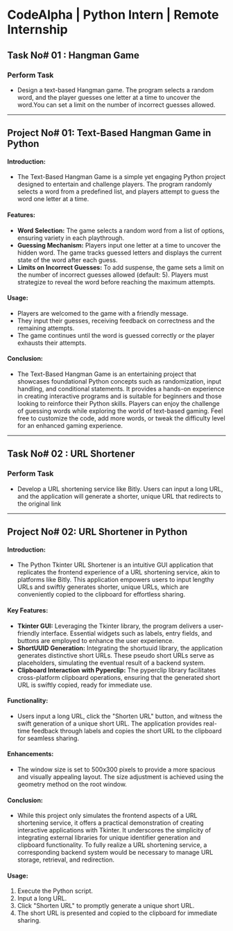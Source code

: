 # **CodeAlpha | Python Intern | Remote Internship**

## **Task No# 01 : Hangman Game**
### **Perform Task**
- Design a text-based Hangman game. The program selects a random word, and the player guesses one letter at a time to uncover the word.You can set a limit on the number of incorrect guesses allowed.

---

## **Project No# 01: Text-Based Hangman Game in Python**

#### **Introduction:**
  - The Text-Based Hangman Game is a simple yet engaging Python project designed to entertain and challenge players. The program randomly selects a word from a predefined list, and players attempt to guess the word one letter at a time.

#### **Features:**
  - **Word Selection:** The game selects a random word from a list of options, ensuring variety in each playthrough.
  - **Guessing Mechanism:** Players input one letter at a time to uncover the hidden word. The game tracks guessed letters and displays the current state of the word after each guess.
  - **Limits on Incorrect Guesses:** To add suspense, the game sets a limit on the number of incorrect guesses allowed (default: 5). Players must strategize to reveal the word before reaching the maximum attempts.

#### **Usage:**
  - Players are welcomed to the game with a friendly message.
  - They input their guesses, receiving feedback on correctness and the remaining attempts.
  - The game continues until the word is guessed correctly or the player exhausts their attempts.

#### **Conclusion:**
  - The Text-Based Hangman Game is an entertaining project that showcases foundational Python concepts such as randomization, input handling, and conditional statements. It provides a hands-on experience in creating interactive programs and is suitable for beginners and those looking to reinforce their Python skills. Players can enjoy the challenge of guessing words while exploring the world of text-based gaming. Feel free to customize the code, add more words, or tweak the difficulty level for an enhanced gaming experience.

---

## **Task No# 02 : URL Shortener**
### **Perform Task**
- Develop a URL shortening service like Bitly. Users can input a long URL, and the application will generate a shorter, unique URL that redirects to the original link

---

## **Project No# 02: URL Shortener in Python**

#### **Introduction:**
  - The Python Tkinter URL Shortener is an intuitive GUI application that replicates the frontend experience of a URL shortening service, akin to platforms like Bitly. This application empowers users to input lengthy URLs and swiftly generates shorter, unique URLs, which are conveniently copied to the clipboard for effortless sharing.

#### **Key Features:**
  - **Tkinter GUI:** Leveraging the Tkinter library, the program delivers a user-friendly interface. Essential widgets such as labels, entry fields, and buttons are employed to enhance the user experience.
  - **ShortUUID Generation:** Integrating the shortuuid library, the application generates distinctive short URLs. These pseudo short URLs serve as placeholders, simulating the eventual result of a backend system.
  - **Clipboard Interaction with Pyperclip:** The pyperclip library facilitates cross-platform clipboard operations, ensuring that the generated short URL is swiftly copied, ready for immediate use.

#### **Functionality:**
  - Users input a long URL, click the "Shorten URL" button, and witness the swift generation of a unique short URL. The application provides real-time feedback through labels and copies the short URL to the clipboard for seamless sharing.

#### **Enhancements:**
  - The window size is set to 500x300 pixels to provide a more spacious and visually appealing layout. The size adjustment is achieved using the geometry method on the root window.

#### **Conclusion:**
  - While this project only simulates the frontend aspects of a URL shortening service, it offers a practical demonstration of creating interactive applications with Tkinter. It underscores the simplicity of integrating external libraries for unique identifier generation and clipboard functionality. To fully realize a URL shortening service, a corresponding backend system would be necessary to manage URL storage, retrieval, and redirection.

#### **Usage:**
  1) Execute the Python script.
  2) Input a long URL.
  3) Click "Shorten URL" to promptly generate a unique short URL.
  4) The short URL is presented and copied to the clipboard for immediate sharing.
